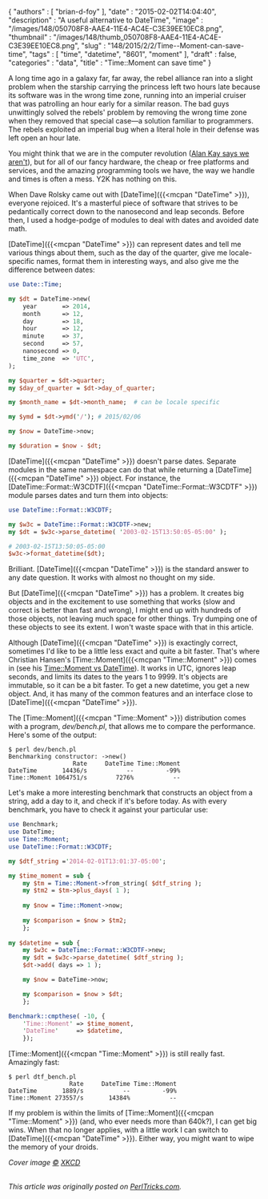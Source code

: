 {
   "authors" : [
      "brian-d-foy"
   ],
   "date" : "2015-02-02T14:04:40",
   "description" : "A useful alternative to DateTime",
   "image" : "/images/148/050708F8-AAE4-11E4-AC4E-C3E39EE10EC8.png",
   "thumbnail" : "/images/148/thumb_050708F8-AAE4-11E4-AC4E-C3E39EE10EC8.png",
   "slug" : "148/2015/2/2/Time--Moment-can-save-time",
   "tags" : [
      "time",
      "datetime",
      "8601",
      "moment"
   ],
   "draft" : false,
   "categories" : "data",
   "title" : "Time::Moment can save time"
}


A long time ago in a galaxy far, far away, the rebel alliance ran into a slight problem when the starship carrying the princess left two hours late because its software was in the wrong time zone, running into an imperial cruiser that was patrolling an hour early for a similar reason. The bad guys unwittingly solved the rebels' problem by removing the wrong time zone when they removed that special case—a solution familiar to programmers. The rebels exploited an imperial bug when a literal hole in their defense was left open an hour late.

You might think that we are in the computer revolution ([Alan Kay says we aren't](https://www.youtube.com/watch?v=oKg1hTOQXoY)), but for all of our fancy hardware, the cheap or free platforms and services, and the amazing programming tools we have, the way we handle and times is often a mess. Y2K has nothing on this.

When Dave Rolsky came out with [DateTime]({{<mcpan "DateTime" >}}), everyone rejoiced. It's a masterful piece of software that strives to be pedantically correct down to the nanosecond and leap seconds. Before then, I used a hodge-podge of modules to deal with dates and avoided date math.

[DateTime]({{<mcpan "DateTime" >}}) can represent dates and tell me various things about them, such as the day of the quarter, give me locale-specific names, format them in interesting ways, and also give me the difference between dates:

```perl
use Date::Time;

my $dt = DateTime->new(
    year       => 2014,
    month      => 12,
    day        => 18,
    hour       => 12,
    minute     => 37,
    second     => 57,
    nanosecond => 0,
    time_zone  => 'UTC',
);

my $quarter = $dt->quarter;
my $day_of_quarter = $dt->day_of_quarter;

my $month_name = $dt->month_name;  # can be locale specific

my $ymd = $dt->ymd('/'); # 2015/02/06

my $now = DateTime->now;

my $duration = $now - $dt;
```

[DateTime]({{<mcpan "DateTime" >}}) doesn't parse dates. Separate modules in the same namespace can do that while returning a [DateTime]({{<mcpan "DateTime" >}}) object. For instance, the [DateTime::Format::W3CDTF]({{<mcpan "DateTime::Format::W3CDTF" >}}) module parses dates and turn them into objects:

```perl
use DateTime::Format::W3CDTF;

my $w3c = DateTime::Format::W3CDTF->new;
my $dt = $w3c->parse_datetime( '2003-02-15T13:50:05-05:00' );

# 2003-02-15T13:50:05-05:00
$w3c->format_datetime($dt);
```

Brilliant. [DateTime]({{<mcpan "DateTime" >}}) is the standard answer to any date question. It works with almost no thought on my side.

But [DateTime]({{<mcpan "DateTime" >}}) has a problem. It creates big objects and in the excitement to use something that works (slow and correct is better than fast and wrong), I might end up with hundreds of those objects, not leaving much space for other things. Try dumping one of these objects to see its extent. I won't waste space with that in this article.

Although [DateTime]({{<mcpan "DateTime" >}}) is exactingly correct, sometimes I'd like to be a little less exact and quite a bit faster. That's where Christian Hansen's [Time::Moment]({{<mcpan "Time::Moment" >}}) comes in (see his [Time::Moment vs DateTime](http://blogs.perl.org/users/chansen/2014/08/timemoment-vs-datetime.html)). It works in UTC, ignores leap seconds, and limits its dates to the years 1 to 9999. It's objects are immutable, so it can be a bit faster. To get a new datetime, you get a new object. And, it has many of the common features and an interface close to [DateTime]({{<mcpan "DateTime" >}}).

The [Time::Moment]({{<mcpan "Time::Moment" >}}) distribution comes with a program, *dev/bench.pl*, that allows me to compare the performance. Here's some of the output:

    $ perl dev/bench.pl
    Benchmarking constructor: ->new()
                      Rate     DateTime Time::Moment
    DateTime       14436/s           --         -99%
    Time::Moment 1064751/s        7276%           --

Let's make a more interesting benchmark that constructs an object from a string, add a day to it, and check if it's before today. As with every benchmark, you have to check it against your particular use:

```perl
use Benchmark;
use DateTime;
use Time::Moment;
use DateTime::Format::W3CDTF;

my $dtf_string ='2014-02-01T13:01:37-05:00';

my $time_moment = sub {
    my $tm = Time::Moment->from_string( $dtf_string );
    my $tm2 = $tm->plus_days( 1 );
    
    my $now = Time::Moment->now;
    
    my $comparison = $now > $tm2;
    };
        
my $datetime = sub {
    my $w3c = DateTime::Format::W3CDTF->new;
    my $dt = $w3c->parse_datetime( $dtf_string );
    $dt->add( days => 1 );

    my $now = DateTime->now;

    my $comparison = $now > $dt;
    };

Benchmark::cmpthese( -10, {
    'Time::Moment' => $time_moment,
    'DateTime'     => $datetime,
    });
```

[Time::Moment]({{<mcpan "Time::Moment" >}}) is still really fast. Amazingly fast:

    $ perl dtf_bench.pl
                     Rate     DateTime Time::Moment
    DateTime       1889/s           --         -99%
    Time::Moment 273557/s       14384%           --

If my problem is within the limits of [Time::Moment]({{<mcpan "Time::Moment" >}}) (and, who ever needs more than 640k?), I can get big wins. When that no longer applies, with a little work I can switch to [DateTime]({{<mcpan "DateTime" >}}). Either way, you might want to wipe the memory of your droids.

*Cover image [©](http://creativecommons.org/licenses/by-nc/2.5/) [XKCD](http://xkcd.com/1179/)*

\
*This article was originally posted on [PerlTricks.com](http://perltricks.com).*
